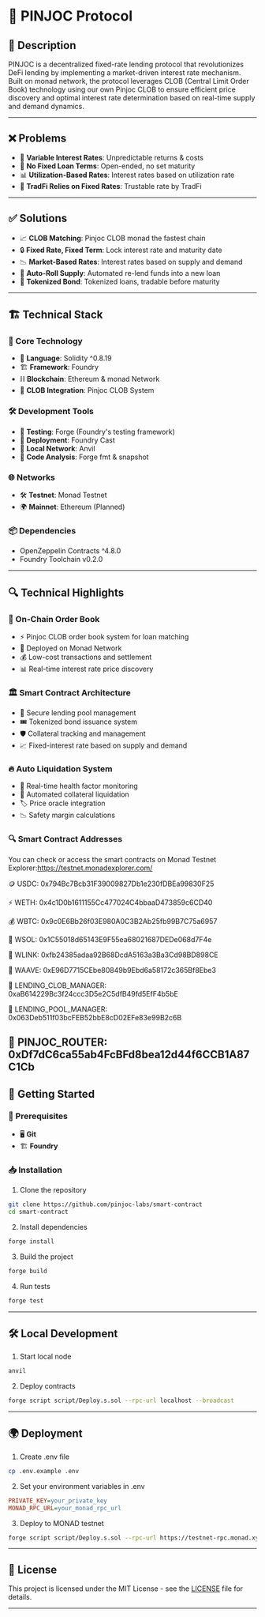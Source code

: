 # 🚀 PINJOC Protocol

## 📜 Description

PINJOC is a decentralized fixed-rate lending protocol that revolutionizes DeFi lending by implementing a market-driven interest rate mechanism. Built on monad network, the protocol leverages CLOB (Central Limit Order Book) technology using our own Pinjoc CLOB to ensure efficient price discovery and optimal interest rate determination based on real-time supply and demand dynamics.

---

## ❌ Problems

- 🔄 **Variable Interest Rates**: Unpredictable returns & costs
- 📅 **No Fixed Loan Terms**: Open-ended, no set maturity
- 📊 **Utilization-Based Rates**: Interest rates based on utilization rate
- 🏦 **TradFi Relies on Fixed Rates**: Trustable rate by TradFi

---

## ✅ Solutions

- 📈 **CLOB Matching**: Pinjoc CLOB monad the fastest chain
- 🔒 **Fixed Rate, Fixed Term**: Lock interest rate and maturity date
- 📉 **Market-Based Rates**: Interest rates based on supply and demand
- 🔄 **Auto-Roll Supply**: Automated re-lend funds into a new loan
- 🎫 **Tokenized Bond**: Tokenized loans, tradable before maturity

---

## 🏗 Technical Stack

### 🔧 Core Technology
- 📝 **Language**: Solidity ^0.8.19
- 🏗 **Framework**: Foundry
- ⛓ **Blockchain**: Ethereum & monad Network
- 💱 **CLOB Integration**: Pinjoc CLOB System

### 🛠 Development Tools
- 🧪 **Testing**: Forge (Foundry's testing framework)
- 🚀 **Deployment**: Foundry Cast
- 🔗 **Local Network**: Anvil
- 🧐 **Code Analysis**: Forge fmt & snapshot

### 🌐 Networks
- 🛠 **Testnet**: Monad Testnet
- 🌍 **Mainnet**: Ethereum (Planned)

### 📦 Dependencies
- OpenZeppelin Contracts ^4.8.0
- Foundry Toolchain v0.2.0

---

## 🔍 Technical Highlights

### 📑 On-Chain Order Book
- ⚡ Pinjoc CLOB order book system for loan matching
- 🚀 Deployed on Monad Network 
- 💰 Low-cost transactions and settlement
- 📊 Real-time interest rate price discovery

### 🏛 Smart Contract Architecture
- 🏦 Secure lending pool management
- 🎟 Tokenized bond issuance system
- 🛡 Collateral tracking and management
- 📈 Fixed-interest rate based on supply and demand

### 🔥 Auto Liquidation System
- 📡 Real-time health factor monitoring
- 🛑 Automated collateral liquidation
- 🏷 Price oracle integration
- 📉 Safety margin calculations

### 🔍 Smart Contract Addresses

You can check or access the smart contracts on Monad Testnet Explorer:https://testnet.monadexplorer.com/

🪙 USDC: 0x794Bc7Bcb31F39009827Db1e230fDBEa99830F25

⚡ WETH: 0x4c1D0b1611155Cc477024C4bbaaD473859c6CD40

💰 WBTC: 0x9c0E6Bb26f03E980A0C3B2Ab25fb99B7C75a6957

🌊 WSOL: 0x1C55018d65143E9F55ea68021687DEDe068d7F4e

🔗 WLINK: 0xfb24385adaa92B68DcdA5163a3Ba3Cd98BD898CE

🔵 WAAVE: 0xE96D7715CEbe80849b9Ebd6a58172c365Bf8Ebe3

📜 LENDING_CLOB_MANAGER: 0xaB614229Bc3f24ccc3D5e2C5dfB49fd5EfF4b5bE

🏦 LENDING_POOL_MANAGER: 0x063Deb511f03bcFEB52bbE8cD02EFe83e99B2c6B

🔄 PINJOC_ROUTER: 0xDf7dC6ca55ab4FcBFd8bea12d44f6CCB1A87C1Cb
---

## 🚀 Getting Started

### 📌 Prerequisites
- 🖥 **Git**
- 🏗 **Foundry**

### 📥 Installation

1. Clone the repository
```bash
git clone https://github.com/pinjoc-labs/smart-contract
cd smart-contract
```

2. Install dependencies
```bash
forge install
```

3. Build the project
```bash
forge build
```

4. Run tests
```bash
forge test
```

---

## 🛠 Local Development

1. Start local node
```bash
anvil
```

2. Deploy contracts
```bash
forge script script/Deploy.s.sol --rpc-url localhost --broadcast
```

---

## 🌍 Deployment

1. Create .env file
```bash
cp .env.example .env
```

2. Set your environment variables in .env
```ini
PRIVATE_KEY=your_private_key
MONAD_RPC_URL=your_monad_rpc_url
```

3. Deploy to MONAD testnet
```bash
forge script script/Deploy.s.sol --rpc-url https://testnet-rpc.monad.xyz --broadcast --private-key $PRIVATE_KEY --verify --verifier sourcify --verifier-url https://sourcify-api-monad.blockvision.org
```

---

## 📝 License

This project is licensed under the MIT License - see the [LICENSE](LICENSE) file for details.

---
